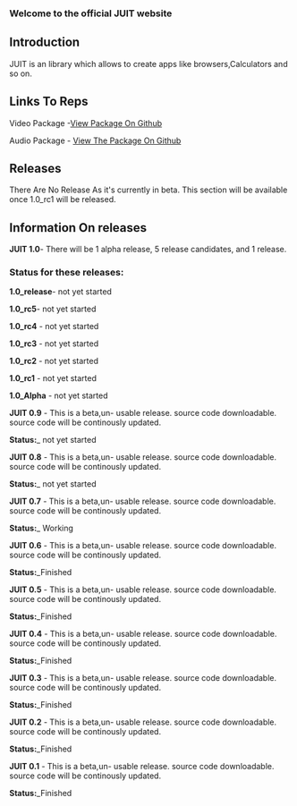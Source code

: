 ### Welcome to the official JUIT website

## Introduction
JUIT is an library which allows to create apps like browsers,Calculators and so on.

## Links To Reps
Video Package -[View Package On Github](https://github.com/RishonJR/Video)

Audio Package - [View The Package On Github](https://github.com/RishonJR/Audio)

## Releases 
There Are No Release As it's currently in beta.
This section will be available once 1.0_rc1 will be released.

## Information On releases
**JUIT 1.0**- There will be  1 alpha release, 5 release candidates, and 1 release.
### Status for these releases:
**1.0_release**- not yet started

**1.0_rc5**- not yet started

**1.0_rc4** - not yet started

**1.0_rc3** - not yet started

**1.0_rc2** - not yet started

**1.0_rc1** - not yet started

**1.0_Alpha** - not yet started

**JUIT 0.9** - This is a beta,un- usable release. source code downloadable. source code will be continously updated.

**Status:**_ not yet started

**JUIT 0.8** - This is a beta,un- usable release. source code downloadable. source code will be continously updated.

**Status:**_ not yet started

**JUIT 0.7** - This is a beta,un- usable release. source code downloadable. source code will be continously updated.

**Status:**_ Working

**JUIT 0.6** - This is a beta,un- usable release. source code downloadable. source code will be continously updated.

**Status:**_Finished

**JUIT 0.5** - This is a beta,un- usable release. source code downloadable. source code will be continously updated.

**Status:**_Finished

**JUIT 0.4** - This is a beta,un- usable release. source code downloadable. source code will be continously updated.

**Status:**_Finished

**JUIT 0.3** - This is a beta,un- usable release. source code downloadable. source code will be continously updated.

**Status:**_Finished

**JUIT 0.2** - This is a beta,un- usable release. source code downloadable. source code will be continously updated.

**Status:**_Finished

**JUIT 0.1** - This is a beta,un- usable release. source code downloadable. source code will be continously updated.

**Status:**_Finished